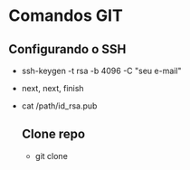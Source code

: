 # Comandos GIT

## Configurando o SSH

- ssh-keygen -t rsa -b 4096 -C "seu e-mail"
- next, next, finish
- cat /path/id_rsa.pub

  ## Clone repo
  - git clone <path-repo>
  
